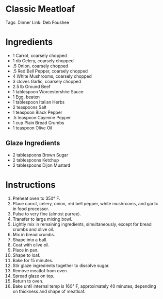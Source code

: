 # Classic Meatloaf

Tags: Dinner
Link: Deb Foushee

# Ingredients

- 1 Carrot, coarsely chopped
- 1 rib Celery, coarsely chopped
- .5 Onion, coarsely chopped
- .5 Red Bell Pepper, coarsely chopped
- 4 White Mushrooms, coarsely chopped
- 3 cloves Garlic, coarsely chopped
- 2.5 lb Ground Beef
- 1 tablespoon Worcestershire Sauce
- 1 Egg, beaten
- 1 tablespoon Italian Herbs
- 2 teaspoons Salt
- 1 teaspoon Black Pepper
- .5 teaspoon Cayenne Pepper
- 1 cup Plain Bread Crumbs
- 1 teaspoon Olive Oil

## Glaze Ingredients

- 2 tablespoons Brown Sugar
- 2 tablespoons Ketchup
- 2 tablespoons Dijon Mustard

# Instructions

1. Preheat oven to 350° F.
2. Place carrot, celery, onion, red bell pepper, white mushrooms, and garlic in food processor.
3. Pulse to very fine (almost purree).
4. Transfer to large mixing bowl.
5. Lightly mix in remaining ingredients, simultaneously, except for bread crumbs and olive oil.
6. Mix in bread crumbs.
7. Shape into a ball.
8. Coat with olive oil.
9. Place in pan.
10. Shape to loaf.
11. Bake for 15 minutes.
12. Stir glaze ingredients together to dissolve sugar.
13. Remove meatlof from oven.
14. Spread glaze on top.
15. Return to oven.
16. Bake until internal temp is 160° F, approximately 40 minutes, depending on thickness and shape of meatloaf.